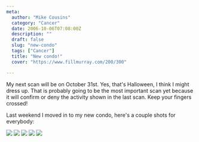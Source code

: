 ```yaml
---
meta:
  author: "Mike Cousins"
  category: "Cancer"
  date: 2006-10-06T07:08:00Z
  description: ""
  draft: false
  slug: "new-condo"
  tags: ["Cancer"]
  title: "New condo!"
  cover: "https://www.fillmurray.com/200/300"

---
```


My next scan will be on October 31st. Yes, that's Halloween, I think I might
dress up. That is probably going to be the most important scan yet because it
will confirm or deny the activity shown in the last scan. Keep your fingers
crossed!

Last weekend I moved in to my new condo, here's a couple shots for everybody:

![](https://photos1.blogger.com/blogger/1294/1387/1600/condo1.jpg)
![](https://photos1.blogger.com/blogger/1294/1387/1600/condo5.jpg)
![](https://photos1.blogger.com/blogger/1294/1387/1600/condo2.jpg)
![](https://photos1.blogger.com/blogger/1294/1387/1600/condo4.jpg)
![](https://photos1.blogger.com/blogger/1294/1387/1600/condo3.jpg)
